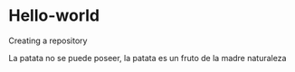 # Hello-world
Creating a repository

La patata no se puede poseer, la patata es un fruto de la madre naturaleza
